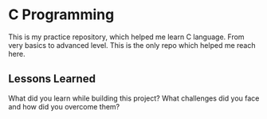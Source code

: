 
# C Programming

This is my practice repository, which helped me learn C language. 
From very basics to advanced level. This is the only repo which helped me reach here.

## Lessons Learned

What did you learn while building this project? What challenges did you face and how did you overcome them?
